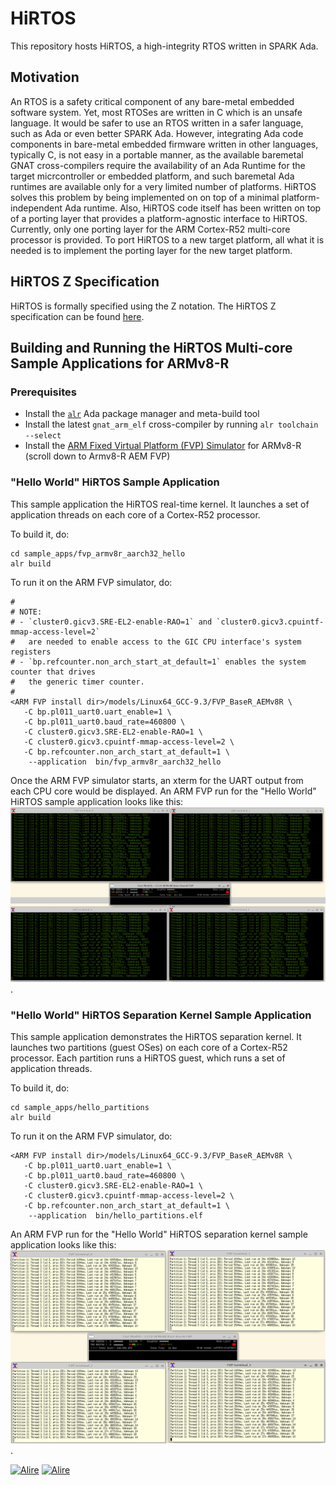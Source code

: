 # HiRTOS

This repository hosts HiRTOS, a high-integrity RTOS written in SPARK Ada.

## Motivation

An RTOS is a safety critical component of any bare-metal embedded software system.
Yet, most RTOSes are written in C which is an unsafe language. It would be safer
to use an RTOS written in a safer language, such as Ada or even better SPARK Ada.
However, integrating Ada code components in bare-metal embedded firmware written
in other languages, typically C, is not easy in a portable manner, as the available
baremetal GNAT cross-compilers require the availability of an Ada Runtime for the
target micrcontroller or embedded platform, and such baremetal Ada runtimes are
available only for a very limited number of platforms. HiRTOS solves this problem
by being implemented on on top of a minimal platform-independent Ada runtime.
Also, HiRTOS code itself has been written on top of a porting layer that provides
a platform-agnostic interface to HiRTOS. Currently, only one porting layer for the
ARM Cortex-R52 multi-core processor is provided. To port HiRTOS to a new target
platform, all what it is needed is to implement the porting layer for the new target
platform.

## HiRTOS Z Specification

HiRTOS is formally specified using the Z notation. The HiRTOS Z specification can
be found [here](doc/HiRTOS.pdf).

## Building and Running the HiRTOS Multi-core Sample Applications for ARMv8-R

### Prerequisites

* Install the [`alr`](https://alire.ada.dev/docs/) Ada package manager and meta-build tool
* Install the latest `gnat_arm_elf` cross-compiler by running `alr toolchain --select`
* Install the [ARM Fixed Virtual Platform (FVP) Simulator](https://developer.arm.com/downloads/-/arm-ecosystem-models)
  for ARMv8-R (scroll down to Armv8-R AEM FVP)

### "Hello World" HiRTOS Sample Application

This sample application the HiRTOS real-time kernel. It launches a set of application threads on
each core of a Cortex-R52 processor.

To build it, do:

```
cd sample_apps/fvp_armv8r_aarch32_hello
alr build
```

To run it on the ARM FVP simulator, do:

```
#
# NOTE:
# - `cluster0.gicv3.SRE-EL2-enable-RAO=1` and `cluster0.gicv3.cpuintf-mmap-access-level=2`
#   are needed to enable access to the GIC CPU interface's system registers
# - `bp.refcounter.non_arch_start_at_default=1` enables the system counter that drives
#   the generic timer counter.
#
<ARM FVP install dir>/models/Linux64_GCC-9.3/FVP_BaseR_AEMv8R \
   -C bp.pl011_uart0.uart_enable=1 \
   -C bp.pl011_uart0.baud_rate=460800 \
   -C cluster0.gicv3.SRE-EL2-enable-RAO=1 \
   -C cluster0.gicv3.cpuintf-mmap-access-level=2 \
   -C bp.refcounter.non_arch_start_at_default=1 \
	--application  bin/fvp_armv8r_aarch32_hello
```

Once the ARM FVP simulator starts, an xterm for the UART output from each CPU core would be
displayed.
An ARM FVP run for the "Hello World" HiRTOS sample application looks like this: ![](doc/HiRTOS_Sample_App_Running.png).

### "Hello World" HiRTOS Separation Kernel Sample Application

This sample application demonstrates the HiRTOS separation kernel. It launches two partitions
(guest OSes) on each core of a Cortex-R52 processor. Each partition runs a HiRTOS guest, which
runs a set of application threads.

To build it, do:
```
cd sample_apps/hello_partitions
alr build
```

To run it on the ARM FVP simulator, do:
```
<ARM FVP install dir>/models/Linux64_GCC-9.3/FVP_BaseR_AEMv8R \
   -C bp.pl011_uart0.uart_enable=1 \
   -C bp.pl011_uart0.baud_rate=460800 \
   -C cluster0.gicv3.SRE-EL2-enable-RAO=1 \
   -C cluster0.gicv3.cpuintf-mmap-access-level=2 \
   -C bp.refcounter.non_arch_start_at_default=1 \
	--application  bin/hello_partitions.elf
```

An ARM FVP run for the "Hello World" HiRTOS separation kernel sample application looks like this: ![](doc/HiRTOS_Separation_Kernel_Sample_App_Running.png).

[![Alire](https://img.shields.io/endpoint?url=https://alire.ada.dev/badges/hirtos.json)](https://alire.ada.dev/crates/hirtos.html)
[![Alire](https://img.shields.io/endpoint?url=https://alire.ada.dev/badges/hirtos_separation_kernel.json)](https://alire.ada.dev/crates/hirtos_separation_kernel.html)
